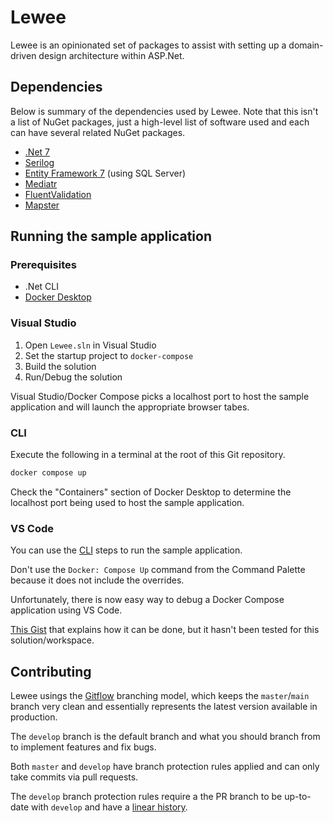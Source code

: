 # Lewee

Lewee is an opinionated set of packages to assist with setting up a domain-driven design architecture within ASP.Net.

## Dependencies

Below is summary of the dependencies used by Lewee. Note that this isn't a list of NuGet packages, just a high-level list of software used and each can have several related NuGet packages.

- [.Net 7](https://dotnet.microsoft.com/en-us/download/dotnet/7.0)
- [Serilog](https://serilog.net)
- [Entity Framework 7](https://learn.microsoft.com/en-us/ef) (using SQL Server)
- [Mediatr](https://github.com/jbogard/MediatR)
- [FluentValidation](https://docs.fluentvalidation.net/en/latest)
- [Mapster](https://github.com/MapsterMapper/Mapster)

## Running the sample application

### Prerequisites

- .Net CLI
- [Docker Desktop](https://www.docker.com/products/docker-desktop)

### Visual Studio

1. Open `Lewee.sln` in Visual Studio
2. Set the startup project to `docker-compose`
3. Build the solution
4. Run/Debug the solution

Visual Studio/Docker Compose picks a localhost port to host the sample application and will launch the appropriate browser tabes.

### CLI

Execute the following in a terminal at the root of this Git repository.

```bash
docker compose up
```

Check the "Containers" section of Docker Desktop to determine the localhost port being used to host the sample application.

### VS Code

You can use the [CLI](#cli) steps to run the sample application.

Don't use the `Docker: Compose Up` command from the Command Palette because it does not include the overrides.

Unfortunately, there is now easy way to debug a Docker Compose application using VS Code.

[This Gist](https://gist.github.com/kendrahavens/cd3ba570e2e59fb4b0cbfe7e3529f0b5) that explains how it can be done, but it hasn't been tested for this solution/workspace.

## Contributing

Lewee usings the [Gitflow](https://www.atlassian.com/git/tutorials/comparing-workflows/gitflow-workflow) branching model, which keeps the `master`/`main` branch very clean and essentially represents the latest version available in production.

The `develop` branch is the default branch and what you should branch from to implement features and fix bugs.

Both `master` and `develop` have branch protection rules applied and can only take commits via pull requests.

The `develop` branch protection rules require a the PR branch to be up-to-date with `develop` and have a [linear history](https://www.bitsnbites.eu/a-tidy-linear-git-history/).
